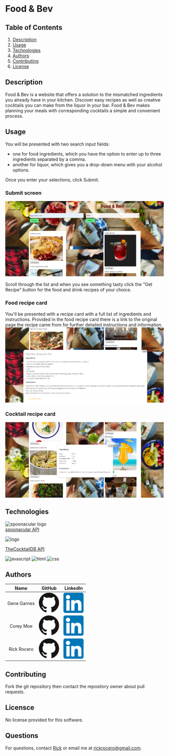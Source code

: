 # Food & Bev

## Table of Contents
1. [Description](#description)
2. [Usage](#usage)
3. [Technologies](#technologies)
4. [Authors](#authors)
5. [Contributing](#contributing)
6. [License](#license)

## Description
Food & Bev is a website that offers a solution to the mismatched ingredients you already have in your kitchen. Discover easy recipes as well as creative cocktails you can make from the liquor in your bar. Food & Bev makes planning your meals with corresponding cocktails a simple and convenient process. 

## Usage
You will be presented with two search input fields: 
* one for food ingredients, which you have the option to enter up to three ingredients separated by a comma. 
* another for liquor, which gives you a drop-down menu with your alcohol options. 

Once you enter your selections, click Submit.

### Submit screen
![](assets/images/preview1.png)

Scroll through the list and when you see something tasty click the "Get Recipe" button for the food and drink recipes of your choice. 

### Food recipe card
You'll be presented with a recipe card with a full list of ingredients and instructions. Provided in the food recipe card there is a link to the original page the recipe came from for further detailed instructions and information.
![](assets/images/preview2.png)

### Cocktail recipe card
![](assets/images/preview3.png)

## Technologies
![spoonacular logo](https://spoonacular.com/application/frontend/images/logo-simple-framed-green-gradient.svg)  
[spoonacular API](https://spoonacular.com/food-api)
 
![logo](https://www.thecocktaildb.com/images/logo.png)
					
[TheCocktailDB API](https://www.thecocktaildb.com/)


![javascript](https://img.shields.io/badge/javascript-59.9%25-yellow)
![html](https://img.shields.io/badge/html-28.7%25-blue)
![css](https://img.shields.io/badge/css-11.4%25-red)

## Authors
| Name | GitHub  | LinkedIn |
| :--: | :-----: | :------: |
| Gene Garnes | [![GitHub](./Assets/images/github.png)](https://github.com/Gene16422) | [![LinkedIn](./Assets/images/linkedin.png)](https://linkedin.com/in/gene-garnes-9270631/) |
| Corey Moe | [![GitHub](./Assets/images/github.png)](https://github.com/moecory11) | [![LinkedIn](./Assets/images/linkedin.png)](https://linkedin.com/in/cory-moe-66530848/) |
| Rick Rocero | [![GitHub](./Assets/images/github.png)](https://github.com/rickrocero) | [![LinkedIn](./Assets/images/linkedin.png)](https://linkedin.com/in/rick-rocero/) |

## Contributing
Fork the git repository then contact the repository owner about pull requests. 

## Licensce
No license provided for this software.

## Questions
For questions, contact [Rick](https://github.com/rickrocero) or email me at rickrocero@gmail.com.